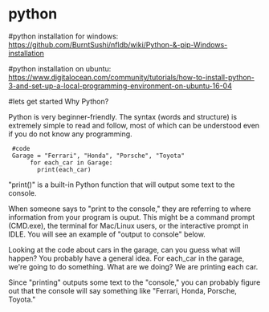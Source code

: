 # python

#python installation for windows:
https://github.com/BurntSushi/nfldb/wiki/Python-&-pip-Windows-installation

#python installation on ubuntu:
https://www.digitalocean.com/community/tutorials/how-to-install-python-3-and-set-up-a-local-programming-environment-on-ubuntu-16-04

#lets get started
Why Python?

Python is very beginner-friendly.
The syntax (words and structure) is extremely simple to read and follow,
most of which can be understood even if you do not know any programming.
      
     #code
     Garage = "Ferrari", "Honda", "Porsche", "Toyota"
          for each_car in Garage:
	        print(each_car)

"print()" is a built-in Python function that will output some text to the console.

When someone says to "print to the console," they are referring to where information from your program is ouput. This might be a command prompt (CMD.exe), the terminal for Mac/Linux users, or the interactive prompt in IDLE. You will see an example of "output to console" below.

Looking at the code about cars in the garage, can you guess what will happen? You probably have a general idea. For each_car in the garage, we're going to do something. What are we doing? We are printing each car.

Since "printing" outputs some text to the "console," you can probably figure out that the console will say something like "Ferrari, Honda, Porsche, Toyota."

          

